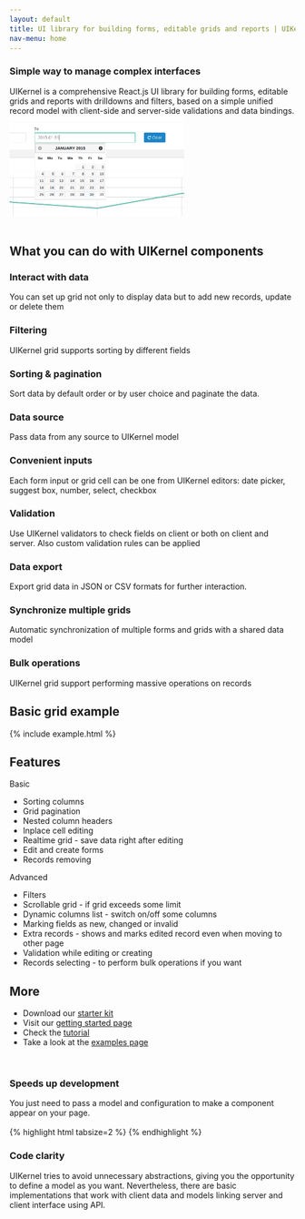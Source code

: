 ```yaml
---
layout: default
title: UI library for building forms, editable grids and reports | UIKernel
nav-menu: home
---
```


<div class="love-video row">
  <div class="col-sm-8">
    <h3>Simple way to manage complex interfaces</h3>
    UIKernel is a comprehensive React.js UI library for building forms, editable grids and reports with drilldowns and filters, based on a simple unified record model with client-side and server-side validations and data bindings.
    <!--div class="actions">
      <a href="/docs/grid-interface.html" class="btn-bordered">Read more</a>
    </div-->
  </div>
  <div class="col-sm-4">
    <img src="/static/images/example-1.png" class="pull-right"/>
  </div>
</div>
<br />

<div class="home-example">
  <h2>What you can do with UIKernel components</h2>
</div>
<div class="home-example">
  <div class="row">
    <div class="col-md-4"><h3>Interact with data<i class="fa fa-pencil-square-o grid-i"></i></h3><p>You can set up grid not only to display data but to add new records, update or delete them</p></div>
    <div class="col-md-4"><h3>Filtering<i class="fa fa-filter grid-i"></i></h3><p>UIKernel grid supports sorting by different fields</p></div>
    <div class="col-md-4"><h3>Sorting & pagination<i class="fa fa-sort-amount-asc grid-i"></i></h3><p>Sort data by default order or by user choice and paginate the data.</p></div>
  </div>
  <div class="row">
    <div class="col-md-4"><h3>Data source<i class="fa fa-database grid-i"></i></h3><p>Pass data from any source to UIKernel model</p></div>
    <div class="col-md-4"><h3>Convenient inputs<i class="fa fa-keyboard-o grid-i"></i></h3><p>Each form input or grid cell can be one from UIKernel editors: date picker, suggest box, number, select, checkbox</p></div>
    <div class="col-md-4"><h3>Validation<i class="fa fa-check-square-o grid-i"></i></h3><p>Use UIKernel validators to check fields on client or both on client and server. Also custom validation rules can be applied</p></div>
  </div>
  <div class="row">
    <div class="col-md-4"><h3>Data export<i class="fa fa-download grid-i"></i></h3><p>Export grid data in JSON or CSV formats for further interaction.</p></div>
    <div class="col-md-4"><h3>Synchronize multiple grids<i class="fa fa-refresh grid-i"></i></h3><p>Automatic synchronization of multiple forms and grids with a shared data model</p></div>
    <div class="col-md-4"><h3>Bulk operations<i class="fa  fa-users grid-i"></i></h3><p>UIKernel grid support performing massive operations on records</p></div>
  </div>
</div>

<div class="home-example">
  <h2>Basic grid example</h2>
  {% include example.html %}
</div>

<div class="hide">
  <h2>Features</h2>
  <div class="row">
    <div class="col-sm-6">
      Basic
      <ul>
        <li>Sorting columns</li>
        <li>Grid pagination</li>
        <li>Nested column headers</li>
        <li>Inplace cell editing</li>
        <li>Realtime grid - save data right after editing</li>
        <li>Edit and create forms</li>
        <li>Records removing</li>
      </ul>
    </div>
    <div class="col-sm-6">
      Advanced
      <ul>
        <li>Filters</li>
        <li>Scrollable grid - if grid exceeds some limit</li>
        <li>Dynamic columns list - switch on/off some columns</li>
        <li>Marking fields as new, changed or invalid</li>
        <li>Extra records - shows and marks edited record even when moving to other page</li>
        <li>Validation while editing or creating</li>
        <li>Records selecting - to perform bulk operations if you want</li>
      </ul>
    </div>
  </div>

  <h2>More</h2>
  <ul>
    <li>Download our <a href="/uikernel/uikernel-{{ site.uikernel_version }}.tar.gz">starter kit</a></li>
    <li>Visit our <a href="/docs/getting-started.html">getting started page</a></li>
    <li>Check the <a href="/docs/tutorial.html">tutorial</a></li>
    <li>Take a look at the <a href="#">examples page</a></li>
  </ul>
</div>

<br />
<h3>Speeds up development</h3>
You just need to pass a model and configuration to make a component appear on your page.
<br />
<br />
{% highlight html tabsize=2 %}
<UIKernel.Grid
  model={model}
  cols={columns}
/>
{% endhighlight %}
<br />
<h3>Code clarity</h3>
UIKernel tries to avoid unnecessary abstractions, giving you the opportunity to define a model as you want.
Nevertheless, there are basic implementations that work with client data and models linking server and
client interface using API.
